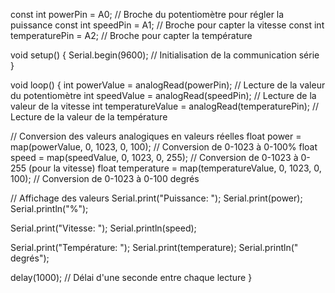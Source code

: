 const int powerPin = A0; // Broche du potentiomètre pour régler la puissance
const int speedPin = A1; // Broche pour capter la vitesse
const int temperaturePin = A2; // Broche pour capter la température

void setup() {
  Serial.begin(9600); // Initialisation de la communication série
}

void loop() {
  int powerValue = analogRead(powerPin); // Lecture de la valeur du potentiomètre
  int speedValue = analogRead(speedPin); // Lecture de la valeur de la vitesse
  int temperatureValue = analogRead(temperaturePin); // Lecture de la valeur de la température

  // Conversion des valeurs analogiques en valeurs réelles
  float power = map(powerValue, 0, 1023, 0, 100); // Conversion de 0-1023 à 0-100%
  float speed = map(speedValue, 0, 1023, 0, 255); // Conversion de 0-1023 à 0-255 (pour la vitesse)
  float temperature = map(temperatureValue, 0, 1023, 0, 100); // Conversion de 0-1023 à 0-100 degrés

  // Affichage des valeurs
  Serial.print("Puissance: ");
  Serial.print(power);
  Serial.println("%");
  
  Serial.print("Vitesse: ");
  Serial.println(speed);
  
  Serial.print("Température: ");
  Serial.print(temperature);
  Serial.println(" degrés");

  delay(1000); // Délai d'une seconde entre chaque lecture
}
